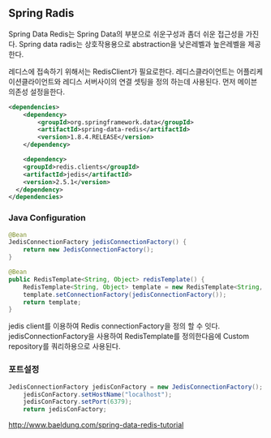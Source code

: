 ## Spring Radis
Spring Data Redis는 Spring Data의 부분으로 쉬운구성과 좀더 쉬운 접근성을 가진다. Spring data radis는 상호작용용으로 abstraction을 낮은레벨과 높은레벨을 제공한다.

레디스에 접속하기 위해서는 RedisClient가 필요로한다. 레디스클라이언트는 어플리케이션클라이언트와 레디스 서버사이의 연결 셋팅을 정의 하는데 사용된다. 먼저 메이븐 의존성 설정을한다.
```xml
<dependencies>
    <dependency>
        <groupId>org.springframework.data</groupId>
        <artifactId>spring-data-redis</artifactId>
        <version>1.8.4.RELEASE</version>
    </dependency>

    <dependency>
    <groupId>redis.clients</groupId>
    <artifactId>jedis</artifactId>
    <version>2.5.1</version>
  </dependency>
</dependencies>
```
### Java Configuration
```java
@Bean
JedisConnectionFactory jedisConnectionFactory() {
    return new JedisConnectionFactory();
}

@Bean
public RedisTemplate<String, Object> redisTemplate() {
    RedisTemplate<String, Object> template = new RedisTemplate<String, Object>();
    template.setConnectionFactory(jedisConnectionFactory());
    return template;
}
```
jedis client를 이용하여 Redis connectionFactory을 정의 할 수 잇다. jedisConnectionFactory을 사용하여 RedisTemplate를 정의한다음에 Custom repository를 쿼리하용으로 사용된다.
### 포트설정
```java
JedisConnectionFactory jedisConFactory = new JedisConnectionFactory();
    jedisConFactory.setHostName("localhost");
    jedisConFactory.setPort(6379);
    return jedisConFactory;

```

http://www.baeldung.com/spring-data-redis-tutorial
